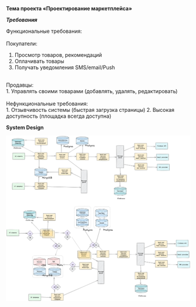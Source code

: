 ﻿**Тема проекта «Проектирование маркетплейса»**

***Требования***

Функциональные требования:
<br>
<br>
Покупатели:
<br>
1. Просмотр товаров, рекомендаций 
2. Оплачивать товары 
3. Получать уведомления SMS/email/Push
<br>
Продавцы:
<br>
1. Управлять своими товарами (добавлять, удалять, редактировать)
<br>
<br>
Нефункциональные требования:
<br> 
1. Отзывчивость системы (быстрая загрузка страницы)
2. Высокая доступность (площадка всегда доступна)


**System Design**

![Image alt](https://github.com/dmatwe/marketplace2025/blob/main/img/systemd.png)